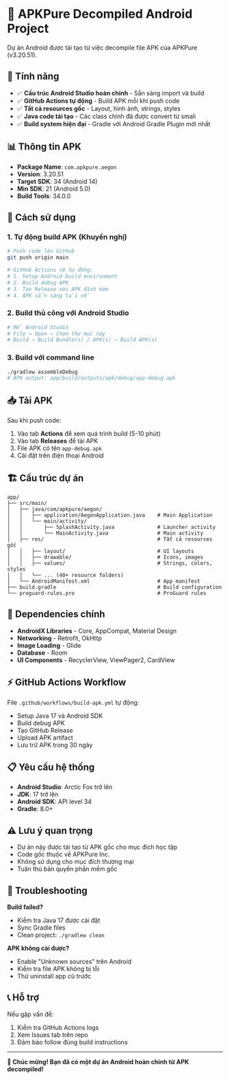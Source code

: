 # 📱 APKPure Decompiled Android Project

Dự án Android được tái tạo từ việc decompile file APK của APKPure (v3.20.51).

## 🎯 Tính năng

- ✅ **Cấu trúc Android Studio hoàn chỉnh** - Sẵn sàng import và build
- ✅ **GitHub Actions tự động** - Build APK mỗi khi push code  
- ✅ **Tất cả resources gốc** - Layout, hình ảnh, strings, styles
- ✅ **Java code tái tạo** - Các class chính đã được convert từ smali
- ✅ **Build system hiện đại** - Gradle với Android Gradle Plugin mới nhất

## 📊 Thông tin APK

- **Package Name**: `com.apkpure.aegon`
- **Version**: 3.20.51
- **Target SDK**: 34 (Android 14)
- **Min SDK**: 21 (Android 5.0)
- **Build Tools**: 34.0.0

## 🚀 Cách sử dụng

### 1. Tự động build APK (Khuyến nghị)
```bash
# Push code lên GitHub
git push origin main

# GitHub Actions sẽ tự động:
# 1. Setup Android build environment  
# 2. Build debug APK
# 3. Tạo Release với APK đính kèm
# 4. APK sẵn sàng tải về
```

### 2. Build thủ công với Android Studio
```bash
# Mở Android Studio
# File → Open → Chọn thư mục này
# Build → Build Bundle(s) / APK(s) → Build APK(s)
```

### 3. Build với command line
```bash
./gradlew assembleDebug
# APK output: app/build/outputs/apk/debug/app-debug.apk
```

## 📥 Tải APK

Sau khi push code:
1. Vào tab **Actions** để xem quá trình build (5-10 phút)
2. Vào tab **Releases** để tải APK
3. File APK có tên `app-debug.apk`
4. Cài đặt trên điện thoại Android

## 🏗️ Cấu trúc dự án

```
app/
├── src/main/
│   ├── java/com/apkpure/aegon/
│   │   ├── application/AegonApplication.java    # Main Application
│   │   └── main/activity/
│   │       ├── SplashActivity.java              # Launcher activity
│   │       └── MainActivity.java                # Main activity
│   ├── res/                                     # Tất cả resources gốc
│   │   ├── layout/                              # UI layouts  
│   │   ├── drawable/                            # Icons, images
│   │   ├── values/                              # Strings, colors, styles
│   │   └── ... (40+ resource folders)
│   └── AndroidManifest.xml                      # App manifest
├── build.gradle                                 # Build configuration
└── proguard-rules.pro                           # ProGuard rules
```

## 🔧 Dependencies chính

- **AndroidX Libraries** - Core, AppCompat, Material Design
- **Networking** - Retrofit, OkHttp
- **Image Loading** - Glide
- **Database** - Room
- **UI Components** - RecyclerView, ViewPager2, CardView

## ⚡ GitHub Actions Workflow

File `.github/workflows/build-apk.yml` tự động:
- Setup Java 17 và Android SDK
- Build debug APK
- Tạo GitHub Release
- Upload APK artifact
- Lưu trữ APK trong 30 ngày

## 📋 Yêu cầu hệ thống

- **Android Studio**: Arctic Fox trở lên
- **JDK**: 17 trở lên  
- **Android SDK**: API level 34
- **Gradle**: 8.0+

## ⚠️ Lưu ý quan trọng

- Dự án này được tái tạo từ APK gốc cho mục đích học tập
- Code gốc thuộc về APKPure Inc.
- Không sử dụng cho mục đích thương mại
- Tuân thủ bản quyền phần mềm gốc

## 🐛 Troubleshooting

**Build failed?**
- Kiểm tra Java 17 được cài đặt
- Sync Gradle files
- Clean project: `./gradlew clean`

**APK không cài được?**
- Enable "Unknown sources" trên Android
- Kiểm tra file APK không bị lỗi
- Thử uninstall app cũ trước

## 📞 Hỗ trợ

Nếu gặp vấn đề:
1. Kiểm tra GitHub Actions logs
2. Xem Issues tab trên repo
3. Đảm bảo follow đúng build instructions

---

**🎉 Chúc mừng! Bạn đã có một dự án Android hoàn chỉnh từ APK decompiled!**